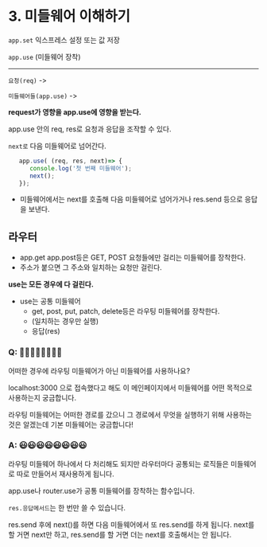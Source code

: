 # 3. 미들웨어 이해하기

`app.set` 익스프레스 설정 또는 값 저장

`app.use` (미들웨어 장착)

---
`요청(req)` ->

`미들웨어들(app.use)` ->

__request가 영향을 app.use에 영향을 받는다.__

app.use 안의 req, res로 요청과 응답을 조작할 수 있다.

`next로` 다음 미들웨어로 넘어간다.

```javascript
   app.use( (req, res, next)=> {
      console.log('첫 번째 미들웨어');
      next();
   });
```

 - 미들웨어에서는 next를 호출해 다음 미들웨어로 넘어가거나 
    res.send 등으로 응답을 보낸다.

## 라우터
- app.get app.post등은 GET, POST 요청들에만 걸리는 미들웨어를 장착한다.
- 주소가 붙으면 그 주소와 일치하는 요청만 걸린다.

__use는 모든 경우에 다 걸린다.__
- use는 공통 미들웨어 
  - get, post, put, patch, delete등은 라우팅 미들웨어를 장착한다.
  - (일치하는 경우만 실행)
  - 응답(res)

### Q: 🤔🤔🤔🤔🤔🤔🤔🤔
어떠한 경우에 라우팅 미들웨어가 아닌 미들웨어를 사용하나요?

localhost:3000 으로 접속했다고 해도 이 메인페이지에서 미들웨어를 어떤 목적으로 사용하는지 궁금합니다.

라우팅 미들웨어는 어떠한 경로를 갔으니 그 경로에서 무엇을 실행하기 위해 사용하는 것은 알겠는데 기본 미들웨어는 궁금합니다!

### A: 😃😃😃😃😃😃😃😃
라우팅 미들웨어 하나에서 다 처리해도 되지만 라우터마다 공통되는 로직들은 미들웨어로 따로 만들어서 재사용하게 됩니다. 

app.use나 router.use가 공통 미들웨어를 장착하는 함수입니다.

`res.응답메서드`는 한 번만 쓸 수 있습니다.

res.send 후에 next()를 하면 다음 미들웨어에서 또 res.send를 하게 됩니다. next를 할 거면 next만 하고, 
res.send를 할 거면 더는 next를 호출해서는 안 됩니다.